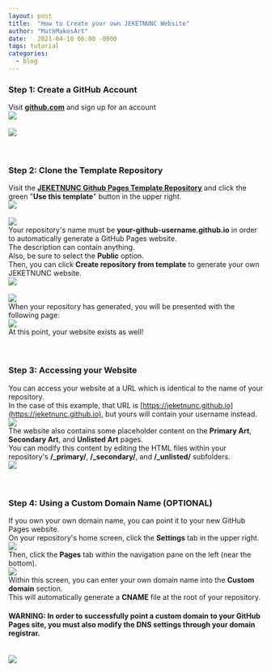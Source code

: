 ```yaml
---
layout: post
title:  "How to Create your own JEKETNUNC Website"
author: "MathMakesArt"
date:   2021-04-10 06:00 -0000
tags: tutorial
categories:
  - blog
---
```

### Step 1: Create a GitHub Account
Visit [**github.com**](https://github.com) and sign up for an account
<br />
<a href="/media/tutorial/jeketnunc/000a-github-homepage.png"><img src="/media/tutorial/jeketnunc/000a-github-homepage.png"></a>
<br />
<br />
<a href="/media/tutorial/jeketnunc/000b-github-create-account.png"><img src="/media/tutorial/jeketnunc/000b-github-create-account.png"></a>
<br />
<br />
<br />
### Step 2: Clone the Template Repository
Visit the [**JEKETNUNC Github Pages Template Repository**](https://github.com/jeketnunc/jeketnunc-github-pages-template) and click the green "**Use this template**" button in the upper right.
<br />
<a href="/media/tutorial/jeketnunc/001-jeketnunc-github-pages-template-use-this-template.png"><img src="/media/tutorial/jeketnunc/001-jeketnunc-github-pages-template-use-this-template.png"></a>
<br />
<br />
<a href="/media/tutorial/jeketnunc/002-create-repo-from-template-blank.png"><img src="/media/tutorial/jeketnunc/002-create-repo-from-template-blank.png"></a>
<br />
Your repository's name must be **your-github-username.github.io** in order to automatically generate a GitHub Pages website.
<br />
The description can contain anything.
<br />
Also, be sure to select the **Public** option.
<br />
Then, you can click **Create repository from template** to generate your own JEKETNUNC website.
<br />
<a href="/media/tutorial/jeketnunc/003-create-repo-from-template-filled-out.png"><img src="/media/tutorial/jeketnunc/003-create-repo-from-template-filled-out.png"></a>
<br />
<br />
<a href="/media/tutorial/jeketnunc/004-generating-your-repository.png"><img src="/media/tutorial/jeketnunc/004-generating-your-repository.png"></a>
<br />
When your repository has generated, you will be presented with the following page:
<br />
<a href="/media/tutorial/jeketnunc/005-newly-created-repository.png"><img src="/media/tutorial/jeketnunc/005-newly-created-repository.png"></a>
<br />
At this point, your website exists as well!
<br />
<br />
<br />
### Step 3: Accessing your Website
You can access your website at a URL which is identical to the name of your repository.
<br />
In the case of this example, that URL is [https://jeketnunc.github.io](https://jeketnunc.github.io), but yours will contain your username instead.
<br />
<a href="/media/tutorial/jeketnunc/006-default-jeketnunc-website.png"><img src="/media/tutorial/jeketnunc/006-default-jeketnunc-website.png"></a>
<br />
The website also contains some placeholder content on the **Primary Art**, **Secondary Art**, and **Unlisted Art** pages.
<br />
You can modify this content by editing the HTML files within your repository's **/_primary/**, **/_secondary/**, and **/_unlisted/** subfolders.
<br />
<a href="/media/tutorial/jeketnunc/007-default-jeketnunc-website-primary.png"><img src="/media/tutorial/jeketnunc/007-default-jeketnunc-website-primary.png"></a>
<br />
<br />
<br />
### Step 4: Using a Custom Domain Name (OPTIONAL)
If you own your own domain name, you can point it to your new GitHub Pages website.
<br />
On your repository's home screen, click the **Settings** tab in the upper right.
<br />
<a href="/media/tutorial/jeketnunc/008-new-repository-from-template-edit-settings.png"><img src="/media/tutorial/jeketnunc/008-new-repository-from-template-edit-settings.png"></a>
<br />
Then, click the **Pages** tab within the navigation pane on the left (near the bottom).
<br />
<a href="/media/tutorial/jeketnunc/009-settings-page-top.png"><img src="/media/tutorial/jeketnunc/009-settings-page-top.png"></a>
<br />
Within this screen, you can enter your own domain name into the **Custom domain** section.
<br />
This will automatically generate a **CNAME** file at the root of your repository.
#### WARNING: In order to successfully point a custom domain to your GitHub Pages site, you must also modify the DNS settings through your domain registrar.
<br />
<a href="/media/tutorial/jeketnunc/010-settings-page-pages-tab.png"><img src="/media/tutorial/jeketnunc/010-settings-page-pages-tab.png"></a>
<br />
